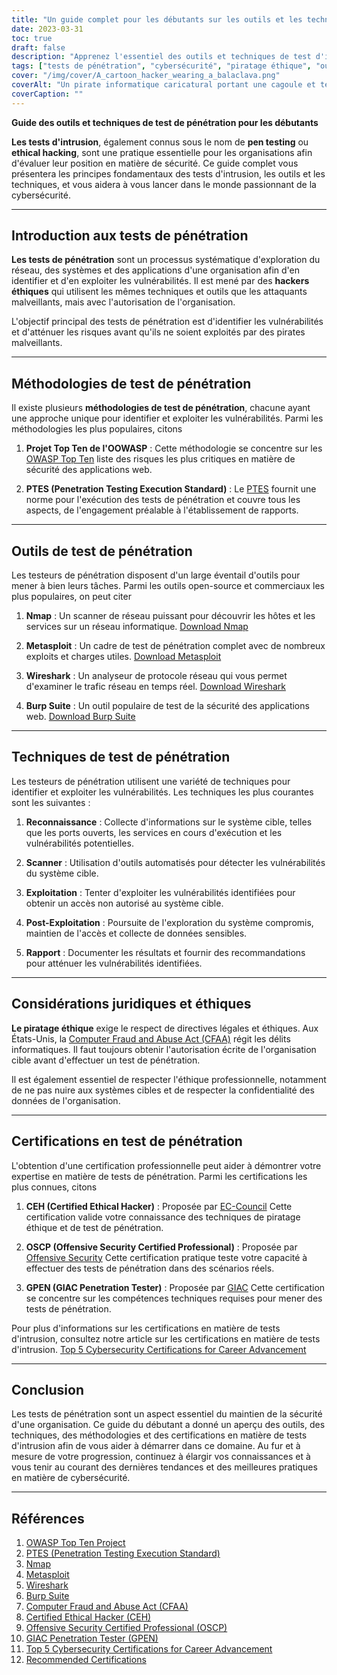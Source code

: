 ```yaml
---
title: "Un guide complet pour les débutants sur les outils et les techniques de test de pénétration"
date: 2023-03-31
toc: true
draft: false
description: "Apprenez l'essentiel des outils et techniques de test d'intrusion, des méthodologies et des certifications pour lancer votre carrière dans la cybersécurité."
tags: ["tests de pénétration", "cybersécurité", "piratage éthique", "outils", "techniques", "guide du débutant", "Nmap", "Metasploit", "Wireshark", "Burp Suite", "OSSTMM", "PTES", "OWASP", "CEH", "OSCP", "GPEN", "tests de sécurité", "évaluation de la vulnérabilité", "sécurité des réseaux", "la sécurité de l'information"]
cover: "/img/cover/A_cartoon_hacker_wearing_a_balaclava.png"
coverAlt: "Un pirate informatique caricatural portant une cagoule et tenant une loupe examine un écran d'ordinateur affichant divers outils de test de piratage tels que Nmap, Metasploit, Wireshark et Burp Suite, avec en arrière-plan des verrous numériques symbolisant des systèmes sécurisés."
coverCaption: ""
---
```


**Guide des outils et techniques de test de pénétration pour les débutants**

**Les tests d'intrusion**, également connus sous le nom de **pen testing** ou **ethical hacking**, sont une pratique essentielle pour les organisations afin d'évaluer leur position en matière de sécurité. Ce guide complet vous présentera les principes fondamentaux des tests d'intrusion, les outils et les techniques, et vous aidera à vous lancer dans le monde passionnant de la cybersécurité.

______

## Introduction aux tests de pénétration

**Les tests de pénétration** sont un processus systématique d'exploration du réseau, des systèmes et des applications d'une organisation afin d'en identifier et d'en exploiter les vulnérabilités. Il est mené par des **hackers éthiques** qui utilisent les mêmes techniques et outils que les attaquants malveillants, mais avec l'autorisation de l'organisation.

L'objectif principal des tests de pénétration est d'identifier les vulnérabilités et d'atténuer les risques avant qu'ils ne soient exploités par des pirates malveillants.

______

## Méthodologies de test de pénétration

Il existe plusieurs **méthodologies de test de pénétration**, chacune ayant une approche unique pour identifier et exploiter les vulnérabilités. Parmi les méthodologies les plus populaires, citons

1. **Projet Top Ten de l'OOWASP** : Cette méthodologie se concentre sur les [OWASP Top Ten](https://owasp.org/www-project-top-ten/) liste des risques les plus critiques en matière de sécurité des applications web.

2. **PTES (Penetration Testing Execution Standard)** : Le [PTES](http://www.pentest-standard.org/index.php/Main_Page) fournit une norme pour l'exécution des tests de pénétration et couvre tous les aspects, de l'engagement préalable à l'établissement de rapports.

______

## Outils de test de pénétration

Les testeurs de pénétration disposent d'un large éventail d'outils pour mener à bien leurs tâches. Parmi les outils open-source et commerciaux les plus populaires, on peut citer

1. **Nmap** : Un scanner de réseau puissant pour découvrir les hôtes et les services sur un réseau informatique. [Download Nmap](https://nmap.org/download.html)

2. **Metasploit** : Un cadre de test de pénétration complet avec de nombreux exploits et charges utiles. [Download Metasploit](https://www.metasploit.com/download)

3. **Wireshark** : Un analyseur de protocole réseau qui vous permet d'examiner le trafic réseau en temps réel. [Download Wireshark](https://www.wireshark.org/download.html)

4. **Burp Suite** : Un outil populaire de test de la sécurité des applications web. [Download Burp Suite](https://portswigger.net/burp/communitydownload)

______

## Techniques de test de pénétration

Les testeurs de pénétration utilisent une variété de techniques pour identifier et exploiter les vulnérabilités. Les techniques les plus courantes sont les suivantes :

1. **Reconnaissance** : Collecte d'informations sur le système cible, telles que les ports ouverts, les services en cours d'exécution et les vulnérabilités potentielles.

2. **Scanner** : Utilisation d'outils automatisés pour détecter les vulnérabilités du système cible.

3. **Exploitation** : Tenter d'exploiter les vulnérabilités identifiées pour obtenir un accès non autorisé au système cible.

4. **Post-Exploitation** : Poursuite de l'exploration du système compromis, maintien de l'accès et collecte de données sensibles.

5. **Rapport** : Documenter les résultats et fournir des recommandations pour atténuer les vulnérabilités identifiées.

______

## Considérations juridiques et éthiques

**Le piratage éthique** exige le respect de directives légales et éthiques. Aux États-Unis, la [Computer Fraud and Abuse Act (CFAA)](https://en.wikipedia.org/wiki/Computer_Fraud_and_Abuse_Act) régit les délits informatiques. Il faut toujours obtenir l'autorisation écrite de l'organisation cible avant d'effectuer un test de pénétration.

Il est également essentiel de respecter l'éthique professionnelle, notamment de ne pas nuire aux systèmes cibles et de respecter la confidentialité des données de l'organisation.

______

## Certifications en test de pénétration

L'obtention d'une certification professionnelle peut aider à démontrer votre expertise en matière de tests de pénétration. Parmi les certifications les plus connues, citons

1. **CEH (Certified Ethical Hacker)** : Proposée par [EC-Council](https://www.eccouncil.org/programs/certified-ethical-hacker-ceh/) Cette certification valide votre connaissance des techniques de piratage éthique et de test de pénétration.

2. **OSCP (Offensive Security Certified Professional)** : Proposée par [Offensive Security](https://www.offensive-security.com/pwk-oscp/) Cette certification pratique teste votre capacité à effectuer des tests de pénétration dans des scénarios réels.

3. **GPEN (GIAC Penetration Tester)** : Proposée par [GIAC](https://www.giac.org/certification/penetration-tester-gpen) Cette certification se concentre sur les compétences techniques requises pour mener des tests de pénétration.

Pour plus d'informations sur les certifications en matière de tests d'intrusion, consultez notre article sur les certifications en matière de tests d'intrusion. [Top 5 Cybersecurity Certifications for Career Advancement](https://simeononsecurity.ch/articles/the-top-five-cybersecurity-certifications-for-career-advancement/)

______

## Conclusion

Les tests de pénétration sont un aspect essentiel du maintien de la sécurité d'une organisation. Ce guide du débutant a donné un aperçu des outils, des techniques, des méthodologies et des certifications en matière de tests d'intrusion afin de vous aider à démarrer dans ce domaine. Au fur et à mesure de votre progression, continuez à élargir vos connaissances et à vous tenir au courant des dernières tendances et des meilleures pratiques en matière de cybersécurité.

______

## Références

1. [OWASP Top Ten Project](https://owasp.org/www-project-top-ten/)
2. [PTES (Penetration Testing Execution Standard)](http://www.pentest-standard.org/index.php/Main_Page)
3. [Nmap](https://nmap.org/download.html)
4. [Metasploit](https://www.metasploit.com/download)
5. [Wireshark](https://www.wireshark.org/download.html)
6. [Burp Suite](https://portswigger.net/burp/communitydownload)
7. [Computer Fraud and Abuse Act (CFAA)](https://en.wikipedia.org/wiki/Computer_Fraud_and_Abuse_Act) 
8. [Certified Ethical Hacker (CEH)](https://www.eccouncil.org/programs/certified-ethical-hacker-ceh/)
9.  [Offensive Security Certified Professional (OSCP)](https://www.offensive-security.com/pwk-oscp/)
10. [GIAC Penetration Tester (GPEN)](https://www.giac.org/certification/penetration-tester-gpen)
11. [Top 5 Cybersecurity Certifications for Career Advancement](https://simeononsecurity.ch/articles/the-top-five-cybersecurity-certifications-for-career-advancement/)
12. [Recommended Certifications](https://simeononsecurity.ch/recommendations/certifications/)

